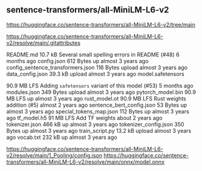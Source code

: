 ## sentence-transformers/all-MiniLM-L6-v2

https://huggingface.co/sentence-transformers/all-MiniLM-L6-v2/tree/main

https://huggingface.co/sentence-transformers/all-MiniLM-L6-v2/resolve/main/.gitattributes

README.md
10.7 kB
Several small spelling errors in README (#48)
6 months ago
config.json
612 Bytes
up
almost 3 years ago
config_sentence_transformers.json
116 Bytes
upload
almost 3 years ago
data_config.json
39.3 kB
upload
almost 3 years ago
model.safetensors

90.9 MB
LFS
Adding `safetensors` variant of this model (#53)
5 months ago
modules.json
349 Bytes
upload
almost 3 years ago
pytorch_model.bin
90.9 MB
LFS
up
almost 3 years ago
rust_model.ot
90.9 MB
LFS
Rust weights addition (#5)
almost 2 years ago
sentence_bert_config.json
53 Bytes
up
almost 3 years ago
special_tokens_map.json
112 Bytes
up
almost 3 years ago
tf_model.h5
91 MB
LFS
Add TF weights
about 2 years ago
tokenizer.json
466 kB
up
almost 3 years ago
tokenizer_config.json
350 Bytes
up
almost 3 years ago
train_script.py
13.2 kB
upload
almost 3 years ago
vocab.txt
232 kB
up
almost 3 years ago

https://huggingface.co/sentence-transformers/all-MiniLM-L6-v2/resolve/main/1_Pooling/config.json
https://huggingface.co/sentence-transformers/all-MiniLM-L6-v2/resolve/main/onnx/model.onnx
